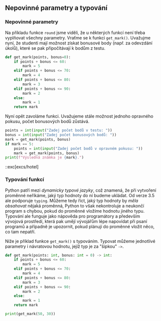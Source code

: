 ## Nepovinné parametry a typování

### Nepovinné parametry

Na příkladu funkce `round` jsme viděli, že u některých funkcí není třeba vyplňovat všechny parametry. Vraťme se k funkci `get_mark()`. Uvažujme nyní, že studenti mají možnost získat bonusové body (např. za odevzdání úkolů), které se pak připočítávají k bodům z testu.

```py
def get_mark(points, bonus=0):
    if points + bonus <= 60:
        mark = 5
    elif points + bonus <= 70:
        mark = 4
    elif points + bonus <= 80:
        mark = 3
    elif points + bonus <= 90:
        mark = 2
    else:
        mark = 1
    return mark
```

Nyní opět zavoláme funkci. Uvažujeme stále možnost jednoho opravného pokusu, počet bonusových bodů zůstává.

```py
points = int(input("Zadej počet bodů v testu: "))
bonus = int(input("Zadej počet bonusových bodů: "))
mark = get_mark(points, bonus)
if mark == 5:
    points = int(input("Zadej počet bodů v opravném pokusu: "))
    mark = get_mark(points, bonus)
print(f"Výsledná známka je {mark}.")
```

::exc[excs/hotel]

### Typování funkcí

Python patří mezi *dynamicky typové jazyky*, což znamená, že při vytvoření proměnné neříkáme, jaký typ hodnoty do ní budeme ukládat. Od verze 3.5 ale podporuje `typing`. Můžeme tedy říct, jaký typ hodnoty by *měla obsahovat* nějaká proměnná, Python to však nekontroluje a neukončí program s chybou, pokud do proměnné vložíme hodnotu jiného typu. Typování ale funguje jako nápověda pro programátory a především vývojová prostředí, která pak umějí vývojářům lépe napovídat při psaní programů a případně je upozornit, pokud plánují do proměnné vložit něco, co tam nepatří.

Níže je příklad funkce `get_mark()` s typováním. Typovat můžeme jednotlivé parametry i návratovou hodnotu, jejíž typ je za "šipkou" `->`.

```py
def get_mark(points: int, bonus: int = 0) -> int:
    if points + bonus <= 60:
        mark = 5
    elif points + bonus <= 70:
        mark = 4
    elif points + bonus <= 80:
        mark = 3
    elif points + bonus <= 90:
        mark = 2
    else:
        mark = 1
    return mark

print(get_mark(50, 30))
```
